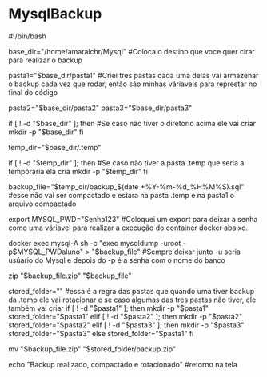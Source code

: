 # MysqlBackup

#!/bin/bash

base_dir="/home/amaralchr/Mysql" #Coloca o destino que voce quer cirar para realizar o backup

pasta1="$base_dir/pasta1" #Criei tres pastas cada uma delas vai armazenar o backup cada vez que rodar, então são minhas váriaveis para represtar no final do código

pasta2="$base_dir/pasta2"
pasta3="$base_dir/pasta3"

if [ ! -d "$base_dir" ]; then #Se caso não tiver o diretorio acima ele vai criar
  mkdir -p "$base_dir"
fi

temp_dir="$base_dir/.temp"

if [ ! -d "$temp_dir" ]; then #Se caso não tiver a pasta .temp que seria a tempóraria ela cria
  mkdir -p "$temp_dir"
fi

backup_file="$temp_dir/backup_$(date +%Y-%m-%d_%H%M%S).sql" #esse não vai ser compactado e estara na pasta .temp e na pasta1 o arquivo compactado

export MYSQL_PWD="Senha123" #Coloquei um export para deixar a senha como uma váriavel para realizar a execução do container docker abaixo.

docker exec mysql-A sh -c "exec mysqldump -uroot -p\$MYSQL_PWDaluno" > "$backup_file" #Sempre deixar junto -u seria usúario do Mysql e depois do -p é a senha com o nome do banco

zip "$backup_file.zip" "$backup_file"

stored_folder="" #essa é a regra das pastas que quando uma tiver backup da .temp ele vai rotacionar e se caso algumas das tres pastas não tiver, ele também vai criar
if [ ! -d "$pasta1" ]; then
  mkdir -p "$pasta1"
  stored_folder="$pasta1"
elif [ ! -d "$pasta2" ]; then
  mkdir -p "$pasta2"
  stored_folder="$pasta2"
elif [ ! -d "$pasta3" ]; then
  mkdir -p "$pasta3"
  stored_folder="$pasta3"
else
  stored_folder="$pasta1"
fi

mv "$backup_file.zip" "$stored_folder/backup.zip"

echo "Backup realizado, compactado e rotacionado" #retorno na tela

